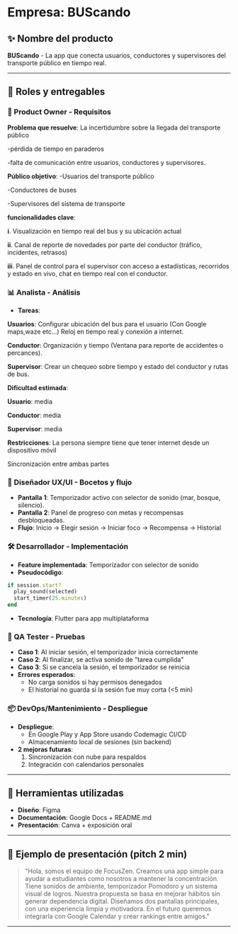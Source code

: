 # Empresa: BUScando

## ✨ Nombre del producto
**BUScando** - La app que conecta usuarios, conductores y supervisores del transporte público en tiempo real.

---

## 🔀 Roles y entregables

### 👥 Product Owner - Requisitos
**Problema que resuelve**: La incertidumbre sobre la llegada del transporte público

-pérdida de tiempo en paraderos 

-falta de comunicación entre usuarios, conductores y supervisores.

**Público objetivo**: 
-Usuarios del transporte público

-Conductores de buses

-Supervisores del sistema de transporte

**funcionalidades clave**:

**i**. Visualización en tiempo real del bus y su ubicación actual

 **ii**. Canal de reporte de novedades por parte del conductor (tráfico, incidentes, retrasos)
 
**iii**. Panel de control para el supervisor con acceso a estadísticas, recorridos y estado en vivo, chat en tiempo real con el conductor.


### 📊 Analista - Análisis
- **Tareas**:

**Usuarios**: Configurar ubicación del bus para el usuario (Con  Google maps,waze etc…) Reloj en tiempo real y conexión a internet. 

**Conductor**: Organización y tiempo (Ventana para reporte de accidentes o percances).

**Supervisor**: Crear un chequeo sobre tiempo y estado del conductor y rutas de bus. 

**Dificultad estimada**:

**Usuario**: media

**Conductor**: media

**Supervisor**: media

**Restricciones**:
La persona siempre tiene que tener internet desde un dispositivo móvil

Sincronización entre ambas partes


### 🎨 Diseñador UX/UI - Bocetos y flujo
- **Pantalla 1**: Temporizador activo con selector de sonido (mar, bosque, silencio).
- **Pantalla 2**: Panel de progreso con metas y recompensas desbloqueadas.
- **Flujo**:
  Inicio → Elegir sesión → Iniciar foco → Recompensa → Historial

### 🛠️ Desarrollador - Implementación
- **Feature implementada**: Temporizador con selector de sonido
- **Pseudocódigo**:
```ruby
if session.start?
  play_sound(selected)
  start_timer(25.minutes)
end
```
- **Tecnología**: Flutter para app multiplataforma

### 🔧 QA Tester - Pruebas
- **Caso 1**: Al iniciar sesión, el temporizador inicia correctamente
- **Caso 2**: Al finalizar, se activa sonido de "tarea cumplida"
- **Caso 3**: Si se cancela la sesión, el temporizador se reinicia
- **Errores esperados**:
  - No carga sonidos si hay permisos denegados
  - El historial no guarda si la sesión fue muy corta (<5 min)

### 📦 DevOps/Mantenimiento - Despliegue
- **Despliegue**:
  - En Google Play y App Store usando Codemagic CI/CD
  - Almacenamiento local de sesiones (sin backend)
- **2 mejoras futuras**:
  1. Sincronización con nube para respaldos
  2. Integración con calendarios personales

---

## 📅 Herramientas utilizadas
- **Diseño**: Figma
- **Documentación**: Google Docs + README.md
- **Presentación**: Canva + exposición oral

---

## 🌟 Ejemplo de presentación (pitch 2 min)
> "Hola, somos el equipo de FocusZen. Creamos una app simple para ayudar a estudiantes como nosotros a mantener la concentración. Tiene sonidos de ambiente, temporizador Pomodoro y un sistema visual de logros. Nuestra propuesta se basa en mejorar hábitos sin generar dependencia digital. Diseñamos dos pantallas principales, con una experiencia limpia y motivadora. En el futuro queremos integrarla con Google Calendar y crear rankings entre amigos."

---
